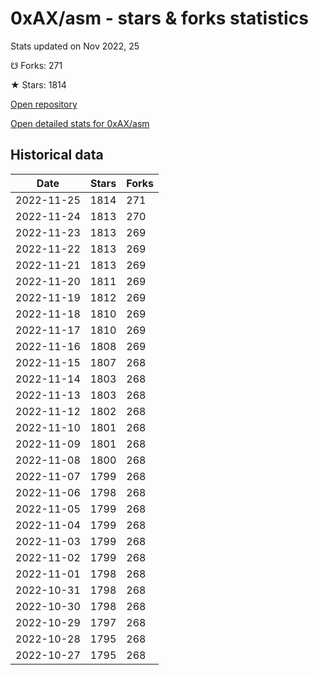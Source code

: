 # 0xAX/asm - stars & forks statistics

Stats updated on Nov 2022, 25

☋ Forks: 271

★ Stars: 1814

[Open repository](https://github.com/0xAX/asm)

[Open detailed stats for 0xAX/asm](https://reviewgithub.com/rep/0xAX/asm)

## Historical data
| Date | Stars | Forks |
|------|-------|-------|
| 2022-11-25 | 1814 | 271 | 
| 2022-11-24 | 1813 | 270 | 
| 2022-11-23 | 1813 | 269 | 
| 2022-11-22 | 1813 | 269 | 
| 2022-11-21 | 1813 | 269 | 
| 2022-11-20 | 1811 | 269 | 
| 2022-11-19 | 1812 | 269 | 
| 2022-11-18 | 1810 | 269 | 
| 2022-11-17 | 1810 | 269 | 
| 2022-11-16 | 1808 | 269 | 
| 2022-11-15 | 1807 | 268 | 
| 2022-11-14 | 1803 | 268 | 
| 2022-11-13 | 1803 | 268 | 
| 2022-11-12 | 1802 | 268 | 
| 2022-11-10 | 1801 | 268 | 
| 2022-11-09 | 1801 | 268 | 
| 2022-11-08 | 1800 | 268 | 
| 2022-11-07 | 1799 | 268 | 
| 2022-11-06 | 1798 | 268 | 
| 2022-11-05 | 1799 | 268 | 
| 2022-11-04 | 1799 | 268 | 
| 2022-11-03 | 1799 | 268 | 
| 2022-11-02 | 1799 | 268 | 
| 2022-11-01 | 1798 | 268 | 
| 2022-10-31 | 1798 | 268 | 
| 2022-10-30 | 1798 | 268 | 
| 2022-10-29 | 1797 | 268 | 
| 2022-10-28 | 1795 | 268 | 
| 2022-10-27 | 1795 | 268 | 

